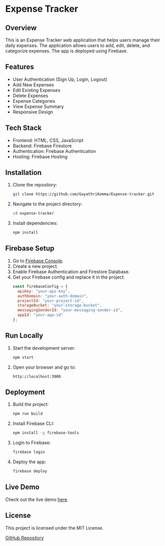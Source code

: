 # Expense Tracker

## Overview
This is an Expense Tracker web application that helps users manage their daily expenses. The application allows users to add, edit, delete, and categorize expenses. The app is deployed using Firebase.

## Features
- User Authentication (Sign Up, Login, Logout)
- Add New Expenses
- Edit Existing Expenses
- Delete Expenses
- Expense Categories
- View Expense Summary
- Responsive Design

## Tech Stack
- Frontend: HTML, CSS, JavaScript
- Backend: Firebase Firestore
- Authentication: Firebase Authentication
- Hosting: Firebase Hosting

## Installation
1. Clone the repository:
   ```bash
   git clone https://github.com/GayathriKomma/Expense-tracker.git
   ```
2. Navigate to the project directory:
   ```bash
   cd expense-tracker
   ```
3. Install dependencies:
   ```bash
   npm install
   ```

## Firebase Setup
1. Go to [Firebase Console](https://console.firebase.google.com/).
2. Create a new project.
3. Enable Firebase Authentication and Firestore Database.
4. Get your Firebase config and replace it in the project.
   ```javascript
   const firebaseConfig = {
     apiKey: "your-api-key",
     authDomain: "your-auth-domain",
     projectId: "your-project-id",
     storageBucket: "your-storage-bucket",
     messagingSenderId: "your-messaging-sender-id",
     appId: "your-app-id"
   };
   ```

## Run Locally
1. Start the development server:
   ```bash
   npm start
   ```
2. Open your browser and go to:
   ```
   http://localhost:3000
   ```

## Deployment
1. Build the project:
   ```bash
   npm run build
   ```
2. Install Firebase CLI:
   ```bash
   npm install -g firebase-tools
   ```
3. Login to Firebase:
   ```bash
   firebase login
   ```
4. Deploy the app:
   ```bash
   firebase deploy
   ```

## Live Demo
Check out the live demo [here](https://expense-tracker-22b68.web.app/).

## License
This project is licensed under the MIT License.

[GitHub Repository](https://github.com/GayathriKomma/Expense-tracker)

